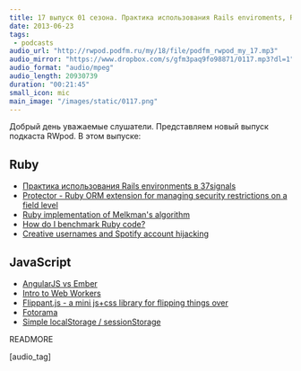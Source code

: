 ```yaml
---
title: 17 выпуск 01 сезона. Практика использования Rails enviroments, Ruby имплементация Melkman's algorithm, AngularJS vs Ember и прочее
date: 2013-06-23
tags:
 - podcasts
audio_url: "http://rwpod.podfm.ru/my/18/file/podfm_rwpod_my_17.mp3"
audio_mirror: "https://www.dropbox.com/s/gfm3paq9fo98871/0117.mp3?dl=1"
audio_format: "audio/mpeg"
audio_length: 20930739
duration: "00:21:45"
small_icon: mic
main_image: "/images/static/0117.png"
---
```


Добрый день уважаемые слушатели. Представляем новый выпуск подкаста RWpod. В этом выпуске:

## Ruby

 - [Практика использования Rails environments в 37signals](http://37signals.com/svn/posts/3535-beyond-the-default-rails-environments)
 - [Protector - Ruby ORM extension for managing security restrictions on a field level](https://github.com/inossidabile/protector)
 - [Ruby implementation of Melkman's algorithm](http://gistflow.com/posts/834-ruby-implementation-of-melkman-s-algorithm-with-animation)
 - [How do I benchmark Ruby code?](http://rubylearning.com/blog/2013/06/19/how-do-i-benchmark-ruby-code/)
 - [Creative usernames and Spotify account hijacking](http://labs.spotify.com/2013/06/18/creative-usernames/)

## JavaScript

 - [AngularJS vs Ember](http://eviltrout.com/2013/06/15/ember-vs-angular.html)
 - [Intro to Web Workers](https://zapier.com/engineering/intro-to-web-workers/)
 - [Flippant.js - a mini js+css library for flipping things over](http://mintchaos.github.io/flippant.js/)
 - [Fotorama](http://fotorama.io/)
 - [Simple localStorage / sessionStorage](https://github.com/tuxracer/simple-storage)

READMORE

[audio_tag]